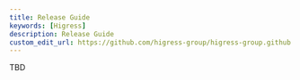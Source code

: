 ```yaml
---
title: Release Guide
keywords: [Higress]
description: Release Guide
custom_edit_url: https://github.com/higress-group/higress-group.github.io/blob/main/src/content/docs/developers/en/committer-guide/release-guide_dev.md
---
```


TBD